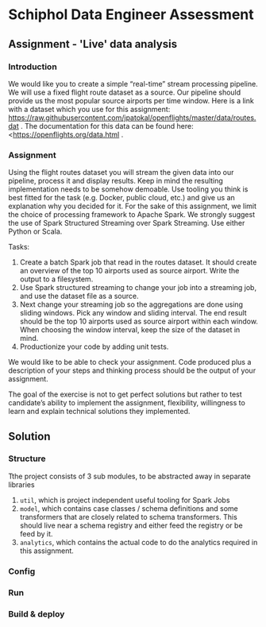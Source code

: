 # Schiphol Data Engineer Assessment

## Assignment - 'Live' data analysis

### Introduction
We would like you to create a simple “real-time” stream processing pipeline. We will use a fixed flight route dataset as a source. Our pipeline should provide us the most popular source airports per time window.
Here is a link with a dataset which you use for this assignment: <https://raw.githubusercontent.com/jpatokal/openflights/master/data/routes.dat> . 
The documentation for this data can be found here: <https://openflights.org/data.html .

### Assignment
Using the flight routes dataset you will stream the given data into our pipeline, process it and display results. 
Keep in mind the resulting implementation needs to be somehow demoable. 
Use tooling you think is best fitted for the task (e.g. Docker, public cloud, etc.) and give us an explanation why you decided for it.
For the sake of this assignment, we limit the choice of processing framework to Apache Spark. 
We strongly suggest the use of Spark Structured Streaming over Spark Streaming. 
Use either Python or Scala.

Tasks:

1. Create a batch Spark job that read in the routes dataset. It should create an overview of the top 10 airports used as source airport. Write the output to a filesystem.
2. Use Spark structured streaming to change your job into a streaming job, and use the dataset file as a source.
3. Next change your streaming job so the aggregations are done using sliding windows. Pick any window and sliding interval. The end result should be the top 10 airports used as source airport within each window. When choosing the window interval, keep the size of the dataset in mind.
4. Productionize your code by adding unit tests.

We would like to be able to check your assignment. Code produced plus a description of your steps and thinking process should be the output of your assignment.

The goal of the exercise is not to get perfect solutions but rather to test candidate’s ability to implement the assignment, flexibility, willingness to learn and explain technical solutions they implemented.

## Solution

### Structure

Tthe project consists of 3 sub modules, to be abstracted away in separate libraries

1. `util`, which is project independent useful tooling for Spark Jobs
2. `model`, which contains case classes / schema definitions and some transformers that are closely related to schema transformers. This should live near a schema registry and either feed the registry or be feed by it. 
3. `analytics`, which contains the actual code to do the analytics required in this assignment.


### Config



### Run


### Build & deploy


